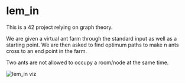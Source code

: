 # lem_in

This is a 42 project relying on graph theory.

We are given a virtual ant farm through the standard input as well as a starting point. We are then asked to find optimum paths to make n ants cross to an end point in the farm.

Two ants are not allowed to occupy a room/node at the same time.

![lem_in viz](../pics/lem_vis)
